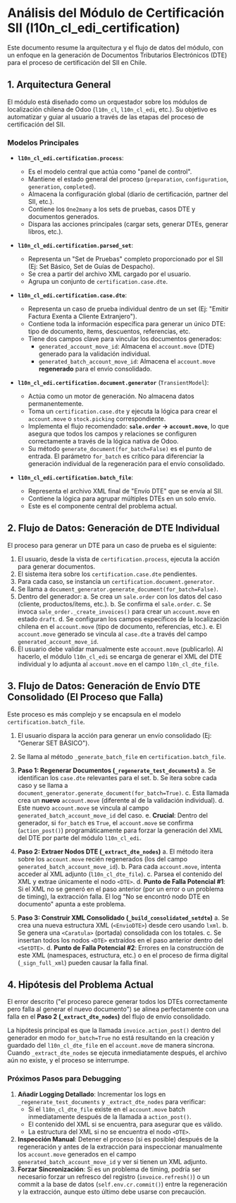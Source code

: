 # Análisis del Módulo de Certificación SII (l10n_cl_edi_certification)

Este documento resume la arquitectura y el flujo de datos del módulo, con un enfoque en la generación de Documentos Tributarios Electrónicos (DTE) para el proceso de certificación del SII en Chile.

## 1. Arquitectura General

El módulo está diseñado como un orquestador sobre los módulos de localización chilena de Odoo (`l10n_cl`, `l10n_cl_edi`, etc.). Su objetivo es automatizar y guiar al usuario a través de las etapas del proceso de certificación del SII.

### Modelos Principales

-   **`l10n_cl_edi.certification.process`**:
    -   Es el modelo central que actúa como "panel de control".
    -   Mantiene el estado general del proceso (`preparation`, `configuration`, `generation`, `completed`).
    -   Almacena la configuración global (diario de certificación, partner del SII, etc.).
    -   Contiene los `One2many` a los sets de pruebas, casos DTE y documentos generados.
    -   Dispara las acciones principales (cargar sets, generar DTEs, generar libros, etc.).

-   **`l10n_cl_edi.certification.parsed_set`**:
    -   Representa un "Set de Pruebas" completo proporcionado por el SII (Ej: Set Básico, Set de Guías de Despacho).
    -   Se crea a partir del archivo XML cargado por el usuario.
    -   Agrupa un conjunto de `certification.case.dte`.

-   **`l10n_cl_edi.certification.case.dte`**:
    -   Representa un caso de prueba individual dentro de un set (Ej: "Emitir Factura Exenta a Cliente Extranjero").
    -   Contiene toda la información específica para generar un único DTE: tipo de documento, ítems, descuentos, referencias, etc.
    -   Tiene dos campos clave para vincular los documentos generados:
        -   `generated_account_move_id`: Almacena el `account.move` (DTE) generado para la validación individual.
        -   `generated_batch_account_move_id`: Almacena el `account.move` **regenerado** para el envío consolidado.

-   **`l10n_cl_edi.certification.document.generator`** (`TransientModel`):
    -   Actúa como un motor de generación. No almacena datos permanentemente.
    -   Toma un `certification.case.dte` y ejecuta la lógica para crear el `account.move` o `stock.picking` correspondiente.
    -   Implementa el flujo recomendado: **`sale.order` -> `account.move`**, lo que asegura que todos los campos y relaciones se configuren correctamente a través de la lógica nativa de Odoo.
    -   Su método `generate_document(for_batch=False)` es el punto de entrada. El parámetro `for_batch` es crítico para diferenciar la generación individual de la regeneración para el envío consolidado.

-   **`l10n_cl_edi.certification.batch_file`**:
    -   Representa el archivo XML final de "Envío DTE" que se envía al SII.
    -   Contiene la lógica para agrupar múltiples DTEs en un solo envío.
    -   Este es el componente central del problema actual.

## 2. Flujo de Datos: Generación de DTE Individual

El proceso para generar un DTE para un caso de prueba es el siguiente:

1.  El usuario, desde la vista de `certification.process`, ejecuta la acción para generar documentos.
2.  El sistema itera sobre los `certification.case.dte` pendientes.
3.  Para cada caso, se instancia un `certification.document.generator`.
4.  Se llama a `document_generator.generate_document(for_batch=False)`.
5.  Dentro del generador:
    a. Se crea un `sale.order` con los datos del caso (cliente, productos/ítems, etc.).
    b. Se confirma el `sale.order`.
    c. Se invoca `sale_order._create_invoices()` para crear un `account.move` en estado `draft`.
    d. Se configuran los campos específicos de la localización chilena en el `account.move` (tipo de documento, referencias, etc.).
    e. El `account.move` generado se vincula al `case.dte` a través del campo `generated_account_move_id`.
6.  El usuario debe validar manualmente este `account.move` (publicarlo). Al hacerlo, el módulo `l10n_cl_edi` se encarga de generar el XML del DTE individual y lo adjunta al `account.move` en el campo `l10n_cl_dte_file`.

## 3. Flujo de Datos: Generación de Envío DTE Consolidado (El Proceso que Falla)

Este proceso es más complejo y se encapsula en el modelo `certification.batch_file`.

1.  El usuario dispara la acción para generar un envío consolidado (Ej: "Generar SET BÁSICO").
2.  Se llama al método `_generate_batch_file` en `certification.batch_file`.
3.  **Paso 1: Regenerar Documentos (`_regenerate_test_documents`)**
    a. Se identifican los `case.dte` relevantes para el set.
    b. Se itera sobre cada caso y se llama a `document_generator.generate_document(for_batch=True)`.
    c. Esta llamada crea un **nuevo** `account.move` (diferente al de la validación individual).
    d. Este nuevo `account.move` se vincula al campo `generated_batch_account_move_id` del caso.
    e. **Crucial**: Dentro del generador, si `for_batch` es `True`, el `account.move` se confirma (`action_post()`) programáticamente para forzar la generación del XML del DTE por parte del módulo `l10n_cl_edi`.

4.  **Paso 2: Extraer Nodos DTE (`_extract_dte_nodes`)**
    a. El método itera sobre los `account.move` recién regenerados (los del campo `generated_batch_account_move_id`).
    b. Para cada `account.move`, intenta acceder al XML adjunto (`l10n_cl_dte_file`).
    c. Parsea el contenido del XML y extrae únicamente el nodo `<DTE>`.
    d. **Punto de Falla Potencial #1**: Si el XML no se generó en el paso anterior (por un error o un problema de timing), la extracción falla. El log "No se encontró nodo DTE en documento" apunta a este problema.

5.  **Paso 3: Construir XML Consolidado (`_build_consolidated_setdte`)**
    a. Se crea una nueva estructura XML (`<EnvioDTE>`) desde cero usando `lxml`.
    b. Se genera una `<Caratula>` (portada) consolidada con los totales.
    c. Se insertan todos los nodos `<DTE>` extraídos en el paso anterior dentro del `<SetDTE>`.
    d. **Punto de Falla Potencial #2**: Errores en la construcción de este XML (namespaces, estructura, etc.) o en el proceso de firma digital (`_sign_full_xml`) pueden causar la falla final.

## 4. Hipótesis del Problema Actual

El error descrito ("el proceso parece generar todos los DTEs correctamente pero falla al generar el nuevo documento") se alinea perfectamente con una falla en el **Paso 2 (`_extract_dte_nodes`)** del flujo de envío consolidado.

La hipótesis principal es que la llamada `invoice.action_post()` dentro del generador en modo `for_batch=True` no está resultando en la creación y guardado del `l10n_cl_dte_file` en el `account.move` de manera síncrona. Cuando `_extract_dte_nodes` se ejecuta inmediatamente después, el archivo aún no existe, y el proceso se interrumpe.

### Próximos Pasos para Debugging

1.  **Añadir Logging Detallado**: Incrementar los logs en `_regenerate_test_documents` y `_extract_dte_nodes` para verificar:
    -   Si el `l10n_cl_dte_file` existe en el `account.move` batch inmediatamente después de la llamada a `action_post()`.
    -   El contenido del XML si se encuentra, para asegurar que es válido.
    -   La estructura del XML si no se encuentra el nodo `<DTE>`.
2.  **Inspección Manual**: Detener el proceso (si es posible) después de la regeneración y antes de la extracción para inspeccionar manualmente los `account.move` generados en el campo `generated_batch_account_move_id` y ver si tienen un XML adjunto.
3.  **Forzar Sincronización**: Si es un problema de timing, podría ser necesario forzar un refresco del registro (`invoice.refresh()`) o un commit a la base de datos (`self.env.cr.commit()`) entre la regeneración y la extracción, aunque esto último debe usarse con precaución.
